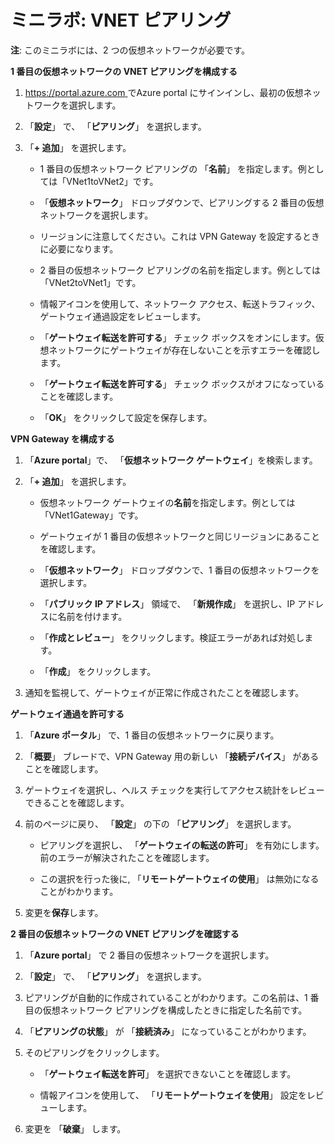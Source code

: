 ﻿# ミニラボ: VNET ピアリング

**注**: このミニラボには、2 つの仮想ネットワークが必要です。 

**1 番目の仮想ネットワークの VNET ピアリングを構成する**

1. [https://portal.azure.com ](https://portal.azure.com/)でAzure portal にサインインし、最初の仮想ネットワークを選択します。

2. 「**設定**」 で、 「**ピアリング**」 を選択します。

3. 「**+ 追加**」 を選択します。

    + 1 番目の仮想ネットワーク ピアリングの 「**名前**」 を指定します。例としては「VNet1toVNet2」です。 

    + 「**仮想ネットワーク**」 ドロップダウンで、ピアリングする 2 番目の仮想ネットワークを選択します。 

    + リージョンに注意してください。これは VPN Gateway を設定するときに必要になります。 

    + 2 番目の仮想ネットワーク ピアリングの名前を指定します。例としては「VNet2toVNet1」です。 

    + 情報アイコンを使用して、ネットワーク アクセス、転送トラフィック、ゲートウェイ通過設定をレビューします。

    + 「**ゲートウェイ転送を許可する**」 チェック ボックスをオンにします。仮想ネットワークにゲートウェイが存在しないことを示すエラーを確認します。 

    + 「**ゲートウェイ転送を許可する**」 チェック ボックスがオフになっていることを確認します。

    + 「**OK**」 をクリックして設定を保存します。

**VPN Gateway を構成する**

1. 「**Azure portal**」で、 「**仮想ネットワーク ゲートウェイ**」を検索します。

2. 「**+ 追加**」 を選択します。

    + 仮想ネットワーク ゲートウェイの**名前**を指定します。例としては「VNet1Gateway」です。

    + ゲートウェイが 1 番目の仮想ネットワークと同じリージョンにあることを確認します。

    + 「**仮想ネットワーク**」 ドロップダウンで、1 番目の仮想ネットワークを選択します。

    + 「**パブリック IP アドレス**」 領域で、 「**新規作成**」 を選択し、IP アドレスに名前を付けます。

    + 「**作成とレビュー**」 をクリックします。検証エラーがあれば対処します。

    + 「**作成**」 をクリックします。 

3. 通知を監視して、ゲートウェイが正常に作成されたことを確認します。

**ゲートウェイ通過を許可する**

1. 「**Azure ポータル**」 で、1 番目の仮想ネットワークに戻ります。 

2. 「**概要**」 ブレードで、VPN Gateway 用の新しい 「**接続デバイス**」 があることを確認します。

3. ゲートウェイを選択し、ヘルス チェックを実行してアクセス統計をレビューできることを確認します。 

4. 前のページに戻り、 「**設定**」 の下の 「**ピアリング**」 を選択します。

    + ピアリングを選択し、 「**ゲートウェイの転送の許可**」 を有効にします。前のエラーが解決されたことを確認します。 

    + この選択を行った後に, 「**リモートゲートウェイの使用**」 は無効になることがわかります。 

5. 変更を**保存**します。 

**2 番目の仮想ネットワークの VNET ピアリングを確認する**

1. 「**Azure portal**」 で 2 番目の仮想ネットワークを選択します。 

2. 「**設定**」 で、 「**ピアリング**」 を選択します。

3. ピアリングが自動的に作成されていることがわかります。この名前は、1 番目の仮想ネットワーク ピアリングを構成したときに指定した名前です。 

4. 「**ピアリングの状態**」 が 「**接続済み**」 になっていることがわかります。

5. そのピアリングをクリックします。

    + 「**ゲートウェイ転送を許可**」 を選択できないことを確認します。

    + 情報アイコンを使用して、 「**リモートゲートウェイを使用**」 設定をレビューします。

6. 変更を 「**破棄**」 します。 

 
